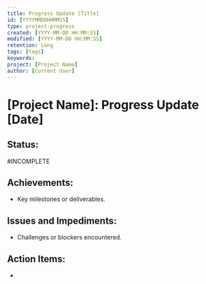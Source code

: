 ```yaml
---
title: Progress Update [Title]
id: [YYYYMMDDHHMMSS] 
type: project-progress
created: [YYYY-MM-DD HH:MM:SS] 
modified: [YYYY-MM-DD HH:MM:SS] 
retention: Long
tags: [tags]
keywords: 
project: [Project Name]
author: [Current User]
---
```


# [Project Name]: Progress Update [Date]

## Status:

#INCOMPLETE

## Achievements:
- Key milestones or deliverables.

## Issues and Impediments:
- Challenges or blockers encountered.

## Action Items:
- 
